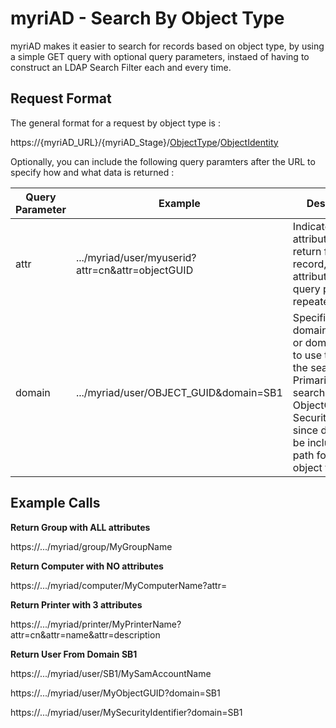 # myriAD - Search By Object Type

myriAD makes it easier to search for records based on object type, by using a simple GET query with optional query parameters, instaed of having to construct an LDAP Search Filter each and every time.

## Request Format

The general format for a request by object type is : 

https://{myriAD_URL}/{myriAD_Stage}/[ObjectType](request.md#object-types)/[ObjectIdentity](request.md#identities)

Optionally, you can include the following query paramters after the URL to specify how and what data is returned : 

| Query Parameter | Example | Description
| --------------- | ------- | -----------
| attr | .../myriad/user/myuserid?attr=cn&attr=objectGUID | Indicates which attributes to return for each record, one attribute per query parameter, repeated.
| domain | .../myriad/user/OBJECT_GUID&domain=SB1 | Specifies the domain mapping or domain config to use to perform the search.  Primarily used for search by ObjectGUID or SecurityIdentifier, since domain can be included in the path for all other object types.

## Example Calls

**Return Group with ALL attributes**

https://.../myriad/group/MyGroupName

**Return Computer with NO attributes**

https://.../myriad/computer/MyComputerName?attr=

**Return Printer with 3 attributes**

https://.../myriad/printer/MyPrinterName?attr=cn&attr=name&attr=description

**Return User From Domain SB1**

https://.../myriad/user/SB1/MySamAccountName

https://.../myriad/user/MyObjectGUID?domain=SB1

https://.../myriad/user/MySecurityIdentifier?domain=SB1
